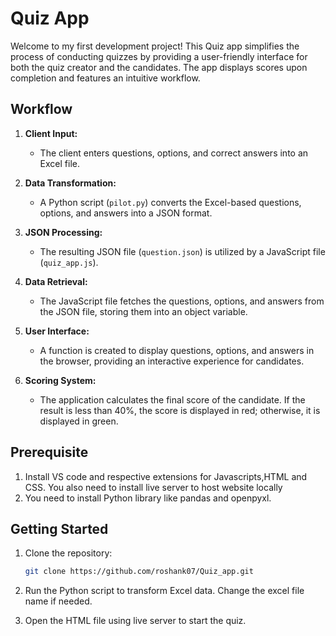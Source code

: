 # Quiz App 

Welcome to my first development project! This Quiz app simplifies the process of conducting quizzes by providing a user-friendly interface for both the quiz creator and the candidates. The app displays scores upon completion and features an intuitive workflow.

## Workflow

1. **Client Input:**
   - The client enters questions, options, and correct answers into an Excel file.

2. **Data Transformation:**
   - A Python script (`pilot.py`) converts the Excel-based questions, options, and answers into a JSON format.

3. **JSON Processing:**
   - The resulting JSON file (`question.json`) is utilized by a JavaScript file (`quiz_app.js`).

4. **Data Retrieval:**
   - The JavaScript file fetches the questions, options, and answers from the JSON file, storing them into an object variable.

5. **User Interface:**
   - A function is created to display questions, options, and answers in the browser, providing an interactive experience for candidates.

6. **Scoring System:**
   - The application calculates the final score of the candidate. If the result is less than 40%, the score is displayed in red; otherwise, it is displayed in green.

## Prerequisite

1. Install VS code and respective extensions for Javascripts,HTML and CSS. You also need to install live server to host website locally 
2. You need to install Python library like pandas and openpyxl.

## Getting Started

1. Clone the repository:
   ```bash
   git clone https://github.com/roshank07/Quiz_app.git
2. Run the Python script to transform Excel data. Change the excel file name if needed.

3. Open the HTML file using live server to start the quiz. 
